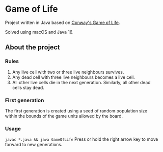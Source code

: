 # Game of Life
Project written in Java based on [Conway's Game of Life](https://en.wikipedia.org/wiki/Conway%27s_Game_of_Life).

Solved using macOS and Java 16.

## About the project
### Rules
1. Any live cell with two or three live neighbours survives.
2. Any dead cell with three live neighbours becomes a live cell.
3. All other live cells die in the next generation. Similarly, all other dead cells stay dead.

### First generation
The first generation is created using a seed of random population size within the bounds of the game units allowed by the board.

### Usage
```javac *.java && java GameOfLife```
Press or hold the right arrow key to move forward to new generations.
